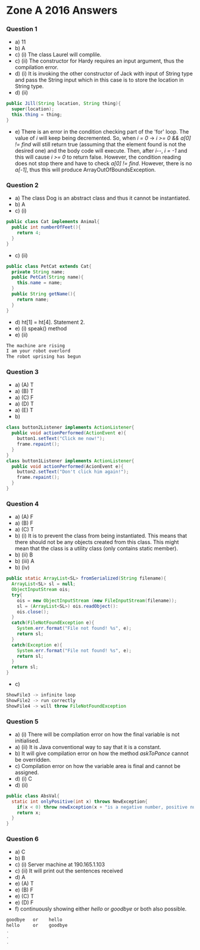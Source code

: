 # Zone A 2016 Answers

### Question 1

- a) 11
- b) A
- c) (i) The class Laurel will complile.
- c) (ii) The constructor for Hardy requires an input argument, thus the compilation error.
- d) (i) It is invoking the other constructor of Jack with input of String type and pass the String input which in this case is to store the location in String type.
- d) (ii)
```java
public Jill(String location, String thing){
  super(location);
  this.thing = thing;
}
```
- e) There is an error in the condition checking part of the 'for' loop. The value of *i* will keep being decremented. So, when *i = 0* -> *i >= 0 && a[0] != find* will still return true (assuming that the element found is not the desired one) and the body code will execute. Then, after *i--*, *i = -1* and this will cause *i >= 0* to return false. However, the condition reading does not stop there and have to check *a[0] != find*. However, there is no *a[-1]*, thus this will produce ArrayOutOfBoundsException.

### Question 2

- a) The class Dog is an abstract class and thus it cannot be instantiated.
- b) A
- c) (i)
```java
public class Cat implements Animal{
  public int numberOfFeet(){
    return 4;
  }
}
```
- c) (ii)
```java
public class PetCat extends Cat{
  private String name;
  public PetCat(String name){
    this.name = name;
  }
  public String getName(){
    return name;
  }
}
```
- d) ht[1] = ht[4]. Statement 2.
- e) (i) speak() method
- e) (ii)
```java
The machine are rising
I am your robot overlord
The robot uprising has begun
```

### Question 3

- a) (A) T
- a) (B) T
- a) (C) F
- a) (D) T
- a) (E) T
- b)
```java
class button2Listener implements ActionListener{
  public void actionPerformed(ActionEvent e){
    button1.setText("Click me now!");
    frame.repaint();
  }
}
class button1Listener implements ActionListener{
  public void actionPerformed(AcionEvent e){
    button2.setText("Don't click him again!");
    frame.repaint();
  }
}
```

### Question 4

- a) (A) F
- a) (B) F
- a) (C) T
- b) (i) It is to prevent the class from being instantiated. This means that there should not be any objects created from this class. This might mean that the class is a utility class (only contains static member).
- b) (ii) B
- b) (iii) A
- b) (iv)
```java
public static ArrayList<SL> fromSerialized(String filename){
  ArrayList<SL> sl = null;
  ObjectInputStream ois;
  try{
    ois = new ObjectInputStream (new FileInputStream(filename));
    sl = (ArrayList<SL>) ois.readObject():
    ois.close();
  }
  catch(FileNotFoundException e){
    System.err.format("File not found! %s", e);
    return sl;
  }
  catch(Exception e){
    System.err.format("File not found! %s", e);
    return sl;
  }
  return sl;
}
```
- c)
```java
ShowFile3 -> infinite loop
ShowFile2 -> run correctly
ShowFile4 -> will throw FileNotFoundException
```

### Question 5

- a) (i) There will be compilation error on how the final variable is not initialised.
- a) (ii) It is Java conventional way to say that it is a constant.
- b) It will give compilation error on how the method *askToPance* cannot be overridden.
- c) Compilation error on how the variable area is final and cannot be assigned.
- d) (i) C
- d) (ii)
```java
public class AbsVal{
  static int onlyPositive(int x) throws NewException{
    if(x < 0) throw newException(x + "is a negative number, positive numbers only");
    return x;
  }
}
```

### Question 6

- a) C
- b) B
- c) (i) Server machine at 190.165.1.103
- c) (ii) It will print out the sentences received
- d) A
- e) (A) T
- e) (B) F
- e) (C) T
- e) (D) F
- f) continuously showing either *hello* or *goodbye* or both also possible.
```java
goodbye   or    hello
hello     or    goodbye
.
.
.
```
